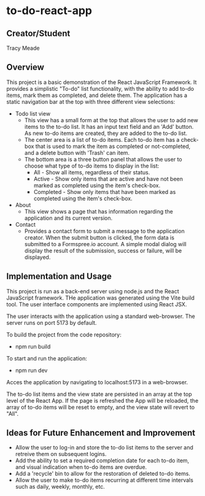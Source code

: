 # to-do-react-app

## Creator/Student

Tracy Meade

## Overview

This project is a basic demonstration of the React JavaScript Framework. It provides a simplistic "To-do" list functionality, with the ability to add to-do items, mark them as completed, and delete them. The application has a static navigation bar at the top with three different view selections:

- Todo list view
  - This view has a small form at the top that allows the user to add new items to the to-do list. It has an input text field and an 'Add' button. As new to-do items are created, they are added to the to-do list.
  - The center area is a list of to-do items. Each to-do item has a check-box that is used to mark the item as completed or not-completed, and a delete button with 'Trash' can item.
  - The bottom area is a three button panel that allows the user to choose what type of to-do items to display in the list:
    - All - Show all items, regardless of their status.
    - Active - Show only items that are active and have not been marked as completed using the item's check-box.
    - Completed - Show only items that have been marked as completed using the item's check-box.
- About
  - This view shows a page that has information regarding the application and its current version.
- Contact
  - Provides a contact form to submit a message to the application creator. When the submit button is clicked, the form data is submitted to a Formspree.io account. A simple modal dialog will display the result of the submission, success or failure, will be displayed.
  
## Implementation and Usage

This project is run as a back-end server using node.js and the React JavaScript framework. THe application was generated using the Vite build tool. The user interface components are implemented using React JSX.

The user interacts with the application using a standard web-browser. The server runs on port 5173 by default.

To build the project from the code repository:

- npm run build
  
To start and run the application:

- npm run dev

Acces the application by navigating to localhost:5173 in a web-browser.

The to-do list items and the view state are persisted in an array at the top level of the React App. If the page is refreshed the App will be reloaded, the array of to-do items will be reset to empty, and the view state will revert to "All". 

## Ideas for Future Enhancement and Improvement

- Allow the user to log-in and store the to-do list items to the server and retreive them on subsequent logins.
- Add the ability to set a required completion date for each to-do item, and visual indication when to-do items are overdue.
- Add a 'recycle' bin to allow for the restoration of deleted to-do items.
- Allow the user to make to-do items recurring at different time intervals such as daily, weekly, monthly, etc.
